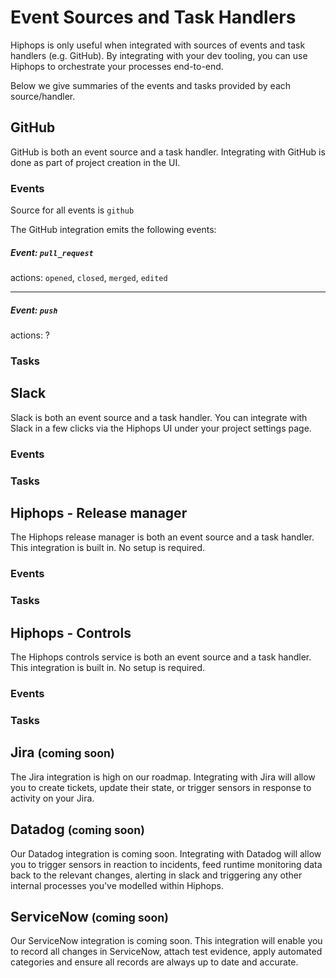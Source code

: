 # Event Sources and Task Handlers

Hiphops is only useful when integrated with sources of events and task handlers (e.g. GitHub).
By integrating with your dev tooling, you can use Hiphops to orchestrate your processes end-to-end.

Below we give summaries of the events and tasks provided by each source/handler.

## GitHub

GitHub is both an event source and a task handler. Integrating with GitHub is done as part of project creation in the UI.

### Events

Source for all events is `github`

The GitHub integration emits the following events:

##### Event: `pull_request`

actions: `opened`, `closed`, `merged`, `edited`

---

##### Event: `push`

actions: ?



### Tasks

## Slack

Slack is both an event source and a task handler. You can integrate with Slack in a few clicks via the Hiphops UI under your project settings page.

### Events

### Tasks

## Hiphops - Release manager

The Hiphops release manager is both an event source and a task handler. This integration is built in. No setup is required.

### Events

### Tasks

## Hiphops - Controls

The Hiphops controls service is both an event source and a task handler. This integration is built in. No setup is required.

### Events

### Tasks

## Jira <small>(coming soon)</small>

The Jira integration is high on our roadmap. Integrating with Jira will allow you to create tickets, update their state, or trigger sensors in response to activity on your Jira.

## Datadog <small>(coming soon)</small>

Our Datadog integration is coming soon. Integrating with Datadog will allow you to trigger sensors in reaction to incidents, feed runtime monitoring data back to the relevant changes, alerting in slack and triggering any other internal processes you've modelled within Hiphops.

## ServiceNow <small>(coming soon)</small>

Our ServiceNow integration is coming soon. This integration will enable you to record all changes in ServiceNow, attach test evidence, apply automated categories and ensure all records are always up to date and accurate.
